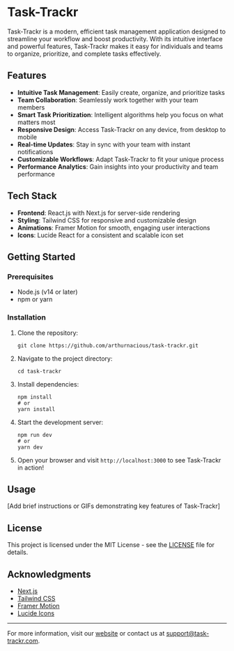 # Task-Trackr

Task-Trackr is a modern, efficient task management application designed to streamline your workflow and boost productivity. With its intuitive interface and powerful features, Task-Trackr makes it easy for individuals and teams to organize, prioritize, and complete tasks effectively.

<!-- ![Task-Trackr Screenshot](https://via.placeholder.com/800x400.png?text=Task-Trackr+Screenshot) -->

## Features

- **Intuitive Task Management**: Easily create, organize, and prioritize tasks
- **Team Collaboration**: Seamlessly work together with your team members
- **Smart Task Prioritization**: Intelligent algorithms help you focus on what matters most
- **Responsive Design**: Access Task-Trackr on any device, from desktop to mobile
- **Real-time Updates**: Stay in sync with your team with instant notifications
- **Customizable Workflows**: Adapt Task-Trackr to fit your unique process
- **Performance Analytics**: Gain insights into your productivity and team performance

## Tech Stack

- **Frontend**: React.js with Next.js for server-side rendering
- **Styling**: Tailwind CSS for responsive and customizable design
- **Animations**: Framer Motion for smooth, engaging user interactions
- **Icons**: Lucide React for a consistent and scalable icon set

## Getting Started

### Prerequisites

- Node.js (v14 or later)
- npm or yarn

### Installation

1. Clone the repository:

   ```
   git clone https://github.com/arthurnacious/task-trackr.git
   ```

2. Navigate to the project directory:

   ```
   cd task-trackr
   ```

3. Install dependencies:

   ```
   npm install
   # or
   yarn install
   ```

4. Start the development server:

   ```
   npm run dev
   # or
   yarn dev
   ```

5. Open your browser and visit `http://localhost:3000` to see Task-Trackr in action!

## Usage

[Add brief instructions or GIFs demonstrating key features of Task-Trackr]

<!-- ## Contributing

We welcome contributions to Task-Trackr! Please read our [Contributing Guide](CONTRIBUTING.md) for details on our code of conduct and the process for submitting pull requests. -->

## License

This project is licensed under the MIT License - see the [LICENSE](LICENSE) file for details.

## Acknowledgments

- [Next.js](https://nextjs.org/)
- [Tailwind CSS](https://tailwindcss.com/)
- [Framer Motion](https://www.framer.com/motion/)
- [Lucide Icons](https://lucide.dev/)

---

For more information, visit our [website](https://www.task-trackr.com) or contact us at support@task-trackr.com.
